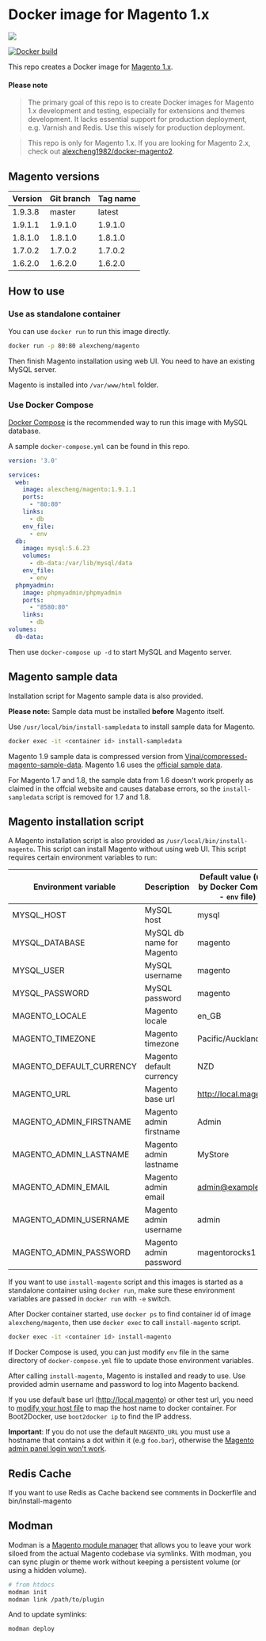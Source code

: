 # Docker image for Magento 1.x

[![](https://images.microbadger.com/badges/image/alexcheng/magento.svg)](http://microbadger.com/images/alexcheng/magento)

[![Docker build](http://dockeri.co/image/alexcheng/magento)](https://hub.docker.com/r/alexcheng/magento/)

This repo creates a Docker image for [Magento 1.x](http://magento.com/).

#### Please note

> The primary goal of this repo is to create Docker images for Magento 1.x development and testing, especially for extensions and themes development. It lacks essential support for production deployment, e.g. Varnish and Redis. Use this wisely for production deployment.

> This repo is only for Magento 1.x. If you are looking for Magento 2.x, check out [alexcheng1982/docker-magento2](https://github.com/alexcheng1982/docker-magento2).

## Magento versions

Version | Git branch | Tag name
--------| ---------- |---------
1.9.3.8 | master     | latest
1.9.1.1 | 1.9.1.0    | 1.9.1.0
1.8.1.0 | 1.8.1.0    | 1.8.1.0
1.7.0.2 | 1.7.0.2    | 1.7.0.2
1.6.2.0 | 1.6.2.0    | 1.6.2.0

## How to use

### Use as standalone container

You can use `docker run` to run this image directly.

```bash
docker run -p 80:80 alexcheng/magento
```

Then finish Magento installation using web UI. You need to have an existing MySQL server.

Magento is installed into `/var/www/html` folder.

### Use Docker Compose

[Docker Compose](https://docs.docker.com/compose/) is the recommended way to run this image with MySQL database.

A sample `docker-compose.yml` can be found in this repo.

```yaml
version: '3.0'

services:
  web:
    image: alexcheng/magento:1.9.1.1
    ports:
      - "80:80"
    links:
      - db
    env_file:
      - env
  db:
    image: mysql:5.6.23
    volumes:
      - db-data:/var/lib/mysql/data
    env_file:
      - env
  phpmyadmin:
    image: phpmyadmin/phpmyadmin
    ports:
      - "8580:80"
    links:
      - db
volumes:
  db-data:
```

Then use `docker-compose up -d` to start MySQL and Magento server.

## Magento sample data

Installation script for Magento sample data is also provided.

__Please note:__ Sample data must be installed __before__ Magento itself.

Use `/usr/local/bin/install-sampledata` to install sample data for Magento.

```bash
docker exec -it <container id> install-sampledata
```

Magento 1.9 sample data is compressed version from [Vinai/compressed-magento-sample-data](https://github.com/Vinai/compressed-magento-sample-data). Magento 1.6 uses the [official sample data](http://devdocs.magento.com/guides/m1x/ce18-ee113/ht_magento-ce-sample.data.html).

For Magento 1.7 and 1.8, the sample data from 1.6 doesn't work properly as claimed in the offcial website and causes database errors, so the `install-sampledata` script is removed for 1.7 and 1.8.

## Magento installation script

A Magento installation script is also provided as `/usr/local/bin/install-magento`. This script can install Magento without using web UI. This script requires certain environment variables to run:

Environment variable      | Description | Default value (used by Docker Compose - `env` file)
--------------------      | ----------- | ---------------------------
MYSQL_HOST                | MySQL host  | mysql
MYSQL_DATABASE            | MySQL db name for Magento | magento
MYSQL_USER                | MySQL username | magento
MYSQL_PASSWORD            | MySQL password | magento
MAGENTO_LOCALE            | Magento locale | en_GB
MAGENTO_TIMEZONE          | Magento timezone |Pacific/Auckland
MAGENTO_DEFAULT_CURRENCY  | Magento default currency | NZD
MAGENTO_URL               | Magento base url | http://local.magento
MAGENTO_ADMIN_FIRSTNAME   | Magento admin firstname | Admin
MAGENTO_ADMIN_LASTNAME    | Magento admin lastname | MyStore
MAGENTO_ADMIN_EMAIL       | Magento admin email | admin@example.com
MAGENTO_ADMIN_USERNAME    | Magento admin username | admin
MAGENTO_ADMIN_PASSWORD    | Magento admin password | magentorocks1

If you want to use `install-magento` script and this images is started as a standalone container using `docker run`, make sure these environment variables are passed in `docker run` with `-e` switch.

After Docker container started, use `docker ps` to find container id of image `alexcheng/magento`, then use `docker exec` to call `install-magento` script.

```bash
docker exec -it <container id> install-magento
```

If Docker Compose is used, you can just modify `env` file in the same directory of `docker-compose.yml` file to update those environment variables.

After calling `install-magento`, Magento is installed and ready to use. Use provided admin username and password to log into Magento backend.

If you use default base url (http://local.magento) or other test url, you need to [modify your host file](http://www.howtogeek.com/howto/27350/beginner-geek-how-to-edit-your-hosts-file/) to map the host name to docker container. For Boot2Docker, use `boot2docker ip` to find the IP address.

**Important**: If you do not use the default `MAGENTO_URL` you must use a hostname that contains a dot within it (e.g `foo.bar`), otherwise the [Magento admin panel login won't work](http://magento.stackexchange.com/a/7773).

## Redis Cache

If you want to use Redis as Cache backend see comments in Dockerfile and bin/install-magento

## Modman
Modman is a [Magento module manager](https://github.com/colinmollenhour/modman) that allows you to leave your work siloed from the actual Magento codebase via symlinks. With modman, you can sync plugin or theme work without keeping a persistent volume (or using a hidden volume).

```bash
# from htdocs
modman init
modman link /path/to/plugin
```
And to update symlinks:
```bash
modman deploy
```
